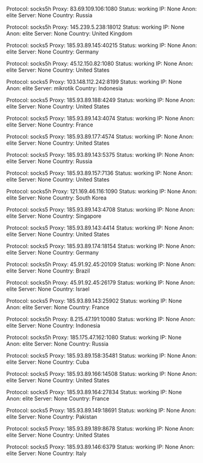 Protocol: socks5h
Proxy: 83.69.109.106:1080
Status: working
IP: None
Anon: elite
Server: None
Country: Russia

Protocol: socks5h
Proxy: 145.239.5.238:18012
Status: working
IP: None
Anon: elite
Server: None
Country: United Kingdom

Protocol: socks5
Proxy: 185.93.89.145:40215
Status: working
IP: None
Anon: elite
Server: None
Country: Germany

Protocol: socks5h
Proxy: 45.12.150.82:1080
Status: working
IP: None
Anon: elite
Server: None
Country: United States

Protocol: socks5
Proxy: 103.148.112.242:8199
Status: working
IP: None
Anon: elite
Server: mikrotik
Country: Indonesia

Protocol: socks5
Proxy: 185.93.89.188:4249
Status: working
IP: None
Anon: elite
Server: None
Country: United States

Protocol: socks5
Proxy: 185.93.89.143:4074
Status: working
IP: None
Anon: elite
Server: None
Country: France

Protocol: socks5
Proxy: 185.93.89.177:4574
Status: working
IP: None
Anon: elite
Server: None
Country: United States

Protocol: socks5
Proxy: 185.93.89.143:5375
Status: working
IP: None
Anon: elite
Server: None
Country: Russia

Protocol: socks5
Proxy: 185.93.89.157:7136
Status: working
IP: None
Anon: elite
Server: None
Country: United States

Protocol: socks5h
Proxy: 121.169.46.116:1090
Status: working
IP: None
Anon: elite
Server: None
Country: South Korea

Protocol: socks5
Proxy: 185.93.89.143:4708
Status: working
IP: None
Anon: elite
Server: None
Country: Singapore

Protocol: socks5
Proxy: 185.93.89.143:4414
Status: working
IP: None
Anon: elite
Server: None
Country: United States

Protocol: socks5
Proxy: 185.93.89.174:18154
Status: working
IP: None
Anon: elite
Server: None
Country: Germany

Protocol: socks5h
Proxy: 45.91.92.45:20109
Status: working
IP: None
Anon: elite
Server: None
Country: Brazil

Protocol: socks5h
Proxy: 45.91.92.45:26179
Status: working
IP: None
Anon: elite
Server: None
Country: Israel

Protocol: socks5
Proxy: 185.93.89.143:25902
Status: working
IP: None
Anon: elite
Server: None
Country: France

Protocol: socks5h
Proxy: 8.215.47.191:10080
Status: working
IP: None
Anon: elite
Server: None
Country: Indonesia

Protocol: socks5h
Proxy: 185.175.47.162:1080
Status: working
IP: None
Anon: elite
Server: None
Country: Russia

Protocol: socks5
Proxy: 185.93.89.158:35481
Status: working
IP: None
Anon: elite
Server: None
Country: Cuba

Protocol: socks5
Proxy: 185.93.89.166:14508
Status: working
IP: None
Anon: elite
Server: None
Country: United States

Protocol: socks5
Proxy: 185.93.89.164:27834
Status: working
IP: None
Anon: elite
Server: None
Country: France

Protocol: socks5
Proxy: 185.93.89.149:18691
Status: working
IP: None
Anon: elite
Server: None
Country: Pakistan

Protocol: socks5
Proxy: 185.93.89.189:8678
Status: working
IP: None
Anon: elite
Server: None
Country: United States

Protocol: socks5
Proxy: 185.93.89.146:6379
Status: working
IP: None
Anon: elite
Server: None
Country: Italy

